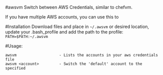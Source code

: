 #awsvm
Switch between AWS Credentials, similar to chefvm.

If you have multiple AWS accounts, you can use this to 

#Installation
Download files and place in `~/.awsvm` or desired location, update your .bash_profile and add the path to the profile:
`PATH=$PATH:~/.awsvm`

#Usage:
```
awsvm                   - Lists the accounts in your aws credentials file
awsvm <account>         - Switch the 'default' account to the specified
```
